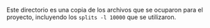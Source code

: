 Este directorio es una copia de los archivos que se ocuparon para el proyecto, incluyendo los `splits -l 10000` que se utilizaron. 
